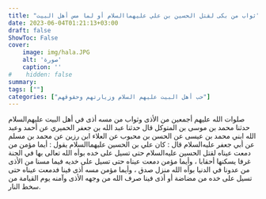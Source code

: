 ```yaml
---
title: "ثواب من بكى لقتل الحسين بن علي عليهما‌السلام أو لما مس أهل البيت"
date: 2023-06-04T01:21:13+03:00
draft: false
ShowToc: False
cover:
    image: img/hala.JPG
    alt: 'صورة'
    caption: ''
#    hidden: false
summary: 
tags: [""]
categories: ["حب أهل البيت عليهم السلام وزيارتهم وحقوقهم"]
---
```

صلوات الله عليهم أجمعين من الأذى وثواب من مسه أذى
في أهل البيت عليهم‌السلام
حدثنا محمد بن موسى بن المتوكل قال حدثنا عبد الله بن جعفر الحميري
عن أحمد وعبد الله ابني محمد بن عيسى عن الحسن بن محبوب عن العلاء
ابن رزين عن محمد بن مسلم عن أبي جعفر عليه‌السلام قال : كان علي بن الحسين
عليهما‌السلام يقول : أيما مؤمن من دمعت عيناه لقتل الحسين عليه‌السلام حتى
تسيل على خده بوأه الله تعالى بها في الجنة غرفا يسكنها أحقابا ، وأيما
مؤمن دمعت عيناه حتى تسيل على خديه فيما مسنا من الأذى من عدونا
في الدنيا بوأه الله منزل صدق ، وأيما مؤمن مسه أذى فينا فدمعت عيناه
حتى تسيل على خده من مضاضة أو أذى فينا صرف الله من وجهه الأذى
وآمنه يوم القيامة من سخط النار.

